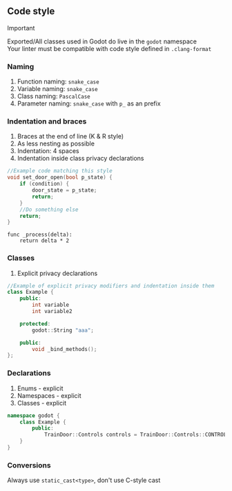 ## Code style
> [!IMPORTANT]  
> Exported/All classes used in Godot do live in the `godot` namespace   
> Your linter must be compatible with code style defined in `.clang-format`
### Naming
1. Function naming: `snake_case`
2. Variable naming: `snake_case`
3. Class naming: `PascalCase`
4. Parameter naming: `snake_case` with `p_` as an prefix
### Indentation and braces
1. Braces at the end of line (K & R style)
2. As less nesting as possible
3. Indentation: 4 spaces
4. Indentation inside class privacy declarations
```cpp
//Example code matching this style
void set_door_open(bool p_state) {
    if (condition) {
        door_state = p_state;
        return;
    }
    //Do something else
    return;
}
```
```gdscript
func _process(delta):
    return delta * 2
```
### Classes
1. Explicit privacy declarations
```hpp
//Example of explicit privacy modifiers and indentation inside them
class Example {
    public:
        int variable
        int variable2

    protected:
        godot::String "aaa";

    public:
        void _bind_methods();
};
```
### Declarations
1. Enums - explicit
2. Namespaces - explicit
3. Classes - explicit
```cpp
namespace godot {
    class Example {
        public:
            TrainDoor::Controls controls = TrainDoor::Controls::CONTROLS_PASSENGER;
    }
}
```

### Conversions
Always use `static_cast<type>`, don't use C-style cast